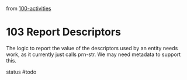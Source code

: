 from [100-activities](activities/100-activities.md)
# 103 Report Descriptors
The logic to report the value of the descriptors used by an entity needs work, as it currently just calls prn-str. We may need metadata to support this.

status #todo